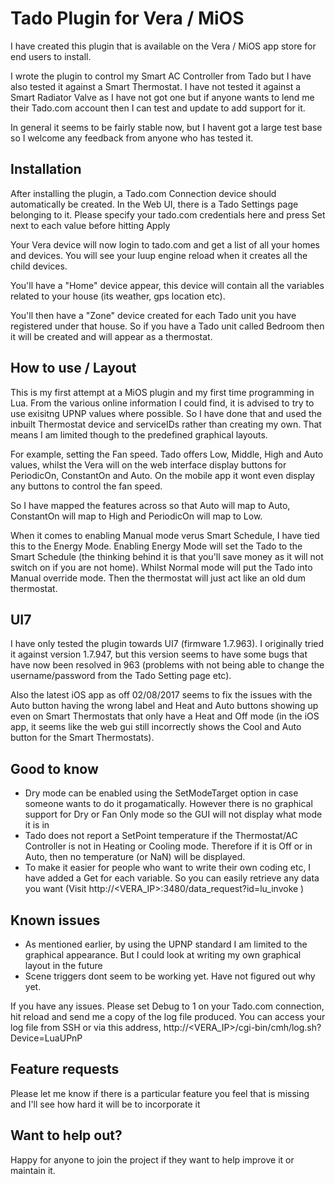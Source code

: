 # Tado Plugin for Vera / MiOS

I have created this plugin that is available on the Vera / MiOS app store for end users to install.

I wrote the plugin to control my Smart AC Controller from Tado but I have also tested it against a Smart Thermostat. I have not tested it against a Smart Radiator Valve as I have not got one but if anyone wants to lend me their Tado.com account then I can test and update to add support for it.

In general it seems to be fairly stable now, but I havent got a large test base so I welcome any feedback from anyone who has tested it.

## Installation
After installing the plugin, a Tado.com Connection device should automatically be created. In the Web UI, there is a Tado Settings page belonging to it. Please specify your tado.com credentials here and press Set next to each value before hitting Apply

Your Vera device will now login to tado.com and get a list of all your homes and devices. You will see your luup engine reload when it creates all the child devices.

You'll have a "Home" device appear, this device will contain all the variables related to your house (its weather, gps location etc).

You'll then have a "Zone" device created for each Tado unit you have registered under that house. So if you have a Tado unit called Bedroom then it will be created and will appear as a thermostat.

## How to use / Layout

This is my first attempt at a MiOS plugin and my first time programming in Lua. From the various online information I could find, it is advised to try to use exisitng UPNP values where possible. So I have done that and used the inbuilt Thermostat device and serviceIDs rather than creating my own. That means I am limited though to the predefined graphical layouts.

For example, setting the Fan speed. Tado offers Low, Middle, High and Auto values, whilst the Vera will on the web interface display buttons for PeriodicOn, ConstantOn and Auto. On the mobile app it wont even display any buttons to control the fan speed.

So I have mapped the features across so that Auto will map to Auto, ConstantOn will map to High and PeriodicOn will map to Low.

When it comes to enabling Manual mode verus Smart Schedule, I have tied this to the Energy Mode. Enabling Energy Mode will set the Tado to the Smart Schedule (the thinking behind it is that you'll save money as it will not switch on if you are not home). Whilst Normal mode will put the Tado into Manual override mode. Then the thermostat will just act like an old dum thermostat.

## UI7

I have only tested the plugin towards UI7 (firmware 1.7.963). I originally tried it against version 1.7.947, but this version seems to have some bugs that have now been resolved in 963 (problems with not being able to change the username/password from the Tado Setting page etc).

Also the latest iOS app as off 02/08/2017 seems to fix the issues with the Auto button having the wrong label and Heat and Auto buttons showing up even on Smart Thermostats that only have a Heat and Off mode (in the iOS app, it seems like the web gui still incorrectly shows the Cool and Auto button for the Smart Thermostats).

## Good to know
- Dry mode can be enabled using the SetModeTarget option in case someone wants to do it progamatically. However there is no graphical support for Dry or Fan Only mode so the GUI will not display what mode it is in
- Tado does not report a SetPoint temperature if the Thermostat/AC Controller is not in Heating or Cooling mode. Therefore if it is Off or in Auto, then no temperature (or NaN) will be displayed.
- To make it easier for people who want to write their own coding etc, I have added a Get<variablename> for each variable. So you can easily retrieve any data you want (Visit http://<VERA_IP>:3480/data_request?id=lu_invoke )

## Known issues
- As mentioned earlier, by using the UPNP standard I am limited to the graphical appearance. But I could look at writing my own graphical layout in the future
- Scene triggers dont seem to be working yet. Have not figured out why yet.

If you have any issues. Please set Debug to 1 on your Tado.com connection, hit reload and send me a copy of the log file produced. You can access your log file from SSH or via this address, http://<VERA_IP>/cgi-bin/cmh/log.sh?Device=LuaUPnP

## Feature requests
Please let me know if there is a particular feature you feel that is missing and I'll see how hard it will be to incorporate it

## Want to help out?
Happy for anyone to join the project if they want to help improve it or maintain it.
